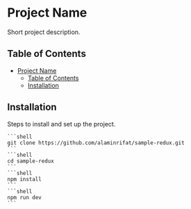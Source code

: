 # Project Name

Short project description.

## Table of Contents

- [Project Name](#project-name)
  - [Table of Contents](#table-of-contents)
  - [Installation](#installation)

## Installation

Steps to install and set up the project.

    ```shell
    git clone https://github.com/alaminrifat/sample-redux.git
    ```
    ```shell
    cd sample-redux
    ```
    ```shell
    npm install
    ```
    ```shell
    npm run dev
    ```
